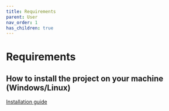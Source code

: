 ```yaml
---
title: Requirements
parent: User
nav_order: 1
has_children: true
---
```


# Requirements

## How to install the project on your machine (Windows/Linux)

[Installation guide](installation_guide.md)

